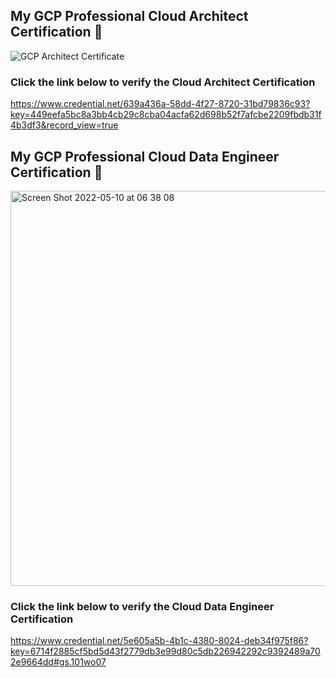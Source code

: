 ## My GCP Professional Cloud Architect Certification 👋

![GCP Architect Certificate](https://user-images.githubusercontent.com/343710/165311191-ee15bdbe-bbae-4dfc-8996-be038b8a220c.png)

### Click the link below to verify the Cloud Architect Certification

<https://www.credential.net/639a436a-58dd-4f27-8720-31bd79836c93?key=449eefa5bc8a3bb4cb29c8cba04acfa62d698b52f7afcbe2209fbdb31f4b3df3&record_view=true>

## My GCP Professional Cloud Data Engineer Certification 👋
<img width="632" alt="Screen Shot 2022-05-10 at 06 38 08" src="https://user-images.githubusercontent.com/343710/167544406-c3d4a85d-d82c-4c10-a12e-ac0758e99e4b.png">

### Click the link below to verify the Cloud Data Engineer Certification


https://www.credential.net/5e605a5b-4b1c-4380-8024-deb34f975f86?key=6714f2885cf5bd5d43f2779db3e99d80c5db226942292c9392489a702e9664dd#gs.101wo07
